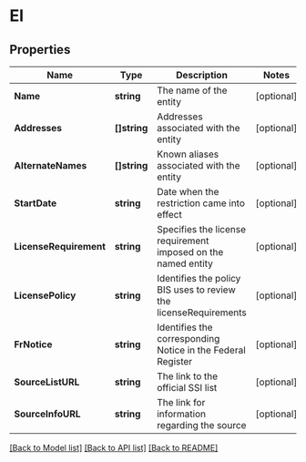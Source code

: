 # El

## Properties

Name | Type | Description | Notes
------------ | ------------- | ------------- | -------------
**Name** | **string** | The name of the entity | [optional] 
**Addresses** | **[]string** | Addresses associated with the entity | [optional] 
**AlternateNames** | **[]string** | Known aliases associated with the entity | [optional] 
**StartDate** | **string** | Date when the restriction came into effect | [optional] 
**LicenseRequirement** | **string** | Specifies the license requirement imposed on the named entity | [optional] 
**LicensePolicy** | **string** | Identifies the policy BIS uses to review the licenseRequirements | [optional] 
**FrNotice** | **string** | Identifies the corresponding Notice in the Federal Register | [optional] 
**SourceListURL** | **string** | The link to the official SSI list | [optional] 
**SourceInfoURL** | **string** | The link for information regarding the source | [optional] 

[[Back to Model list]](../README.md#documentation-for-models) [[Back to API list]](../README.md#documentation-for-api-endpoints) [[Back to README]](../README.md)


